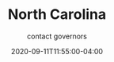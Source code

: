 ---
date: 2020-09-11T11:55:00-04:00
title: "North Carolina"
ab: "NC"
seo_title: "Contact North Carolina Governor"
description: Contact North Carolina Governor
author: contact governors
url: /north-carolina/
weight: 1
---
